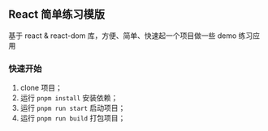 ## React 简单练习模版
基于 react & react-dom 库，方便、简单、快速起一个项目做一些 demo 练习应用

### 快速开始
1. clone 项目；
2. 运行 `pnpm install` 安装依赖；
3. 运行 `pnpm run start` 启动项目；
4. 运行 `pnpm run build` 打包项目；